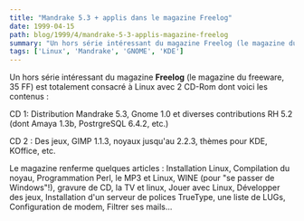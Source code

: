 ```yaml
---
title: "Mandrake 5.3 + applis dans le magazine Freelog"
date: 1999-04-15
path: blog/1999/4/mandrake-5-3-applis-magazine-freelog
summary: "Un hors série intéressant du magazine Freelog (le magazine du freeware, 35 FF) est totalement consacré à Linux avec 2 CD-Rom dont voici les contenus : CD 1: Distribution Mandrake 5.3, Gnome 1.0 et diverses contributions RH 5.2 (dont Amaya 1.3b, PostrgreSQL 6.4.2, etc.) CD 2 : Des jeux, GIMP 1.1.3, noyaux jusqu'au 2.2.3, thèmes pour KDE, KOffice, etc."
tags: ['Linux', 'Mandrake', 'GNOME', 'KDE']
---
```


<P>Un hors série intéressant du magazine <B>Freelog</B> (le magazine du
freeware, 35 FF) est totalement consacré à Linux avec 2 CD-Rom dont
voici les contenus :</P>

<P>CD 1: Distribution Mandrake 5.3, Gnome 1.0 et diverses contributions RH
5.2 (dont Amaya 1.3b, PostrgreSQL 6.4.2, etc.)</P>

<P>CD 2 : Des jeux, GIMP 1.1.3, noyaux jusqu'au 2.2.3, thèmes pour KDE,
KOffice, etc.</P>

<P>Le magazine renferme quelques articles : Installation Linux, Compilation
du noyau, Programmation Perl, le MP3 et Linux, WINE (pour "se passer de
Windows"!), gravure de CD, la TV et linux, Jouer avec Linux, Développer
des jeux, Installation d'un serveur de polices TrueType, une liste de
LUGs, Configuration de modem, Filtrer ses mails...</P>


